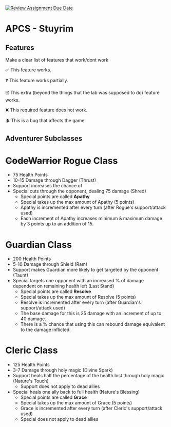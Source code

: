 [![Review Assignment Due Date](https://classroom.github.com/assets/deadline-readme-button-22041afd0340ce965d47ae6ef1cefeee28c7c493a6346c4f15d667ab976d596c.svg)](https://classroom.github.com/a/KprAwj1n)
# APCS - Stuyrim

## Features

Make a clear list of features that work/dont work

:white_check_mark: This feature works.

:question: This feature works partially.

:ballot_box_with_check: This extra (beyond the things that the lab was supposed to do) feature works.

:x: This required feature does not work.

:beetle: This is a bug that affects the game.


## Adventurer Subclasses
# ~~CodeWarrior~~ Rogue Class
- 75 Health Points
- 10-15 Damage through Dagger (Thrust)
- Support increases the chance of 
- Special cuts through the opponent, dealing 75 damage (Shred)
  - Special points are called **Apathy**
  - Special takes up the max amount of Apathy (5 points)
  - Apathy is incremented after every turn (after Rogue's support/attack used)
  - Each increment of Apathy increases minimum & maximum damage by 3 points up to an addition of 15.
# Guardian Class
- 200 Health Points
- 5-10 Damage through Shield (Ram)
- Support makes Guardian more likely to get targeted by the opponent (Taunt)
- Special targets one opponent with an increased % of damage dependent on remaining health left (Last Stand)
  - Special points are called **Resolve**
  - Special takes up the max amount of Resolve (5 points)
  - Resolve is incremented after every turn (after Guardian's support/attack used)
  - The base damage for this is 25 damage with an increment of up to 40 damage.
  - There is a % chance that using this can rebound damage equivalent to the damage inflicted.
# Cleric Class
- 125 Health Points
- 3-7 Damage through holy magic (Divine Spark)
- Support heals half the percentage of the health lost through holy magic (Nature's Touch)
  - Support does not apply to dead allies
- Special heals one ally back to full health (Nature's Blessing)
  - Special points are called **Grace**
  - Special takes up the max amount of Grace (5 points)
  - Grace is incremented after every turn (after Cleric's support/attack used)
  - Special does not apply to dead allies

